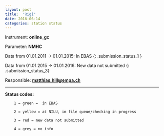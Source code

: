 ```yaml
---
layout: post
title:  "Rigi"
date: 2016-06-14
categories: station status
---
```

Instrument: **online_gc**

Parameter: **NMHC**

Data from 01.01.2011 -> 01.01.2015: In EBAS
{: .submission_status_1 }

Data from 01.01.2015 -> 01.01.2016: New data not submitted 
{: .submission_status_3}

Responsible: **matthias.hill@empa.ch**

***

**Status codes:**

        1 = green =  in EBAS

        2 = yellow = at NILU, in file queue/checking in progress

        3 = red = new data not submitted

        4 = grey = no info
